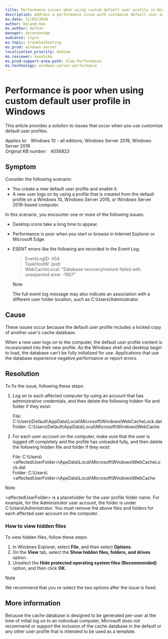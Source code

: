 ```yaml
---
title: Performance issues when using custom default user profile in Windows 10, Windows Server 2016, or Windows Server 2019
description: Address a performance issue with customize default user profile. Event log ID 454 is received when the issue occurs.
ms.date: 12/03/2020
author: Deland-Han
ms.author: delhan
manager: dscontentpm
audience: itpro
ms.topic: troubleshooting
ms.prod: windows-server
localization_priority: medium
ms.reviewer: kaushika
ms.prod-support-area-path: Slow Performance
ms.technology: windows-server-performance
---
```

# Performance is poor when using custom default user profile in Windows

This article provides a solution to issues that occur when you use customize default user profiles.

_Applies to:_ &nbsp; Windows 10 - all editions, Windows Server 2019, Windows Server 2016  
_Original KB number:_ &nbsp; 4056823

## Symptom

Consider the following scenario:

- You create a new default user profile and enable it.
- A new user logs on by using a profile that is created from the default profile on a Windows 10, Windows Server 2016, or Windows Server 2019-based computer.

In this scenario, you encounter one or more of the following issues:

- Desktop icons take a long time to appear.
- Performance is poor when you start or browse in Internet Explorer or Microsoft Edge.
- ESENT errors like the following are recorded in the Event Log:

    > EventLogID: 454  
    TaskHostW: (pid)  
    WebCacheLocal: "Database recovery/restore failed with unexpected error -1907"

    > [!NOTE]
    > The full event log message may also indicate an association with a different user folder location, such as C:\\Users\\Administrator.

## Cause

These issues occur because the default user profile includes a locked copy of another user's cache database.

When a new user logs on to the computer, the default user profile content is incorporated into their new profile. As the Windows shell and desktop begin to load, the database can't be fully initialized for use. Applications that use the database experience negative performance or report errors.

## Resolution

To fix the issue, following these steps:

1. Log on to each affected computer by using an account that has administrative credentials, and then delete the following hidden file and folder if they exist:

    File: C:\\Users\\Default\\AppData\\Local\\Microsoft\\Windows\\WebCacheLock.dat  
    Folder: C:\\Users\\Default\\AppData\\Local\\Microsoft\\Windows\\WebCache

2. For each user account on the computer, make sure that the user is logged off completely and the profile has unloaded fully, and then delete the following hidden file and folder if they exist:

    File: C:\\Users\\\<affectedUserFolder>\\AppData\\Local\\Microsoft\\Windows\\WebCacheLock.dat  
    Folder: C:\\Users\\\<affectedUserFolder>\\AppData\\Local\\Microsoft\\Windows\\WebCache

> [!NOTE]
> \<affectedUserFolder> is a placeholder for the user profile folder name. For example, for the Administrator user account, the folder is under C:\\Users\\Administrator. You must remove the above files and folders for each affected user account on the computer.

### How to view hidden files

To view hidden files, follow these steps:

1. In Windows Explorer, select **File**, and then select **Options**.
2. On the **View** tab, select the **Show hidden files, folders, and drives** option.
3. Unselect the **Hide protected operating system files (Recommended)** option, and then click **OK**.

> [!NOTE]
> We recommend that you re-select the two options after the issue is fixed.

## More information

Because the cache database is designed to be generated per-user at the time of initial log on to an individual computer, Microsoft does not recommend or support the inclusion of the cache database in the default or any other user profile that is intended to be used as a template.
